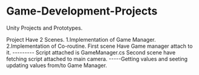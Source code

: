 # Game-Development-Projects
Unity Projects and Prototypes.

Project Have 2 Scenes.
1.Implementation of Game Manager.
2.Implementation of Co-routine. 
First scene Have Game manager attach to it. --------- Script attached is GameManager.cs
Second scene have fetching script attached to main camera. -----Getting values and seeting updating values from/to Game Manager.


 
